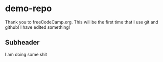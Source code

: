 # demo-repo
Thank you to freeCodeCamp.org. This will be the first time that I use git and github!
I have edited something!
## Subheader
I am doing some shit